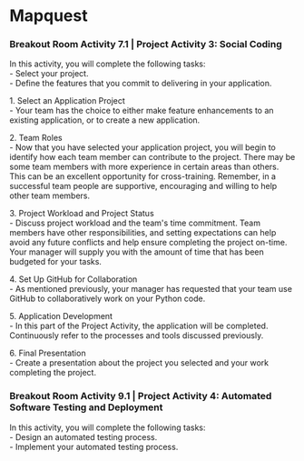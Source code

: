 # Mapquest
<h3> Breakout Room Activity 7.1 | Project Activity 3: Social Coding </h3>

<body>
  <p> In this activity, you will complete the following tasks: 
    <br> - Select your project. 
    <br> - Define the features that you commit to delivering in your application.</p>
  
  <p> 1. Select an Application Project 
    <br> - Your team has the choice to either make feature enhancements to an existing application, or to create a new application. </p>
  <p> 2. Team Roles 
    <br> - Now that you have selected your application project, you will begin to identify how each team member can contribute to the project. There may be some team members with more experience in certain areas than others. This can be an excellent opportunity for cross-training. Remember, in a successful team people are supportive, encouraging and willing to help other team members. </p>
  <p> 3. Project Workload and Project Status
    <br> - Discuss project workload and the team's time commitment. Team members have other responsibilities, and setting expectations can help avoid any future conflicts and help ensure completing the project on-time. Your manager will supply you with the amount of time that has been budgeted for your tasks. </p>
  <p> 4. Set Up GitHub for Collaboration 
  <br> - As mentioned previously, your manager has requested that your team use GitHub to collaboratively work on your Python code.</p>
  <p> 5. Application Development 
  <br> - In this part of the Project Activity, the application will be completed. Continuously refer to the processes and tools discussed previously. </p>
  <p> 6. Final Presentation 
    <br> - Create a presentation about the project you selected and your work completing the project.
  </p>
  
  <h3>Breakout Room Activity 9.1 | Project Activity 4: Automated Software Testing and Deployment </h3>
  <body>
  <p> In this activity, you will complete the following tasks: 
    <br> - Design an automated testing process. 
    <br> - Implement your automated testing process.</p>
</body>
